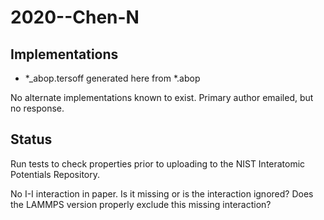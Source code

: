 # 2020--Chen-N

## Implementations

- *_abop.tersoff generated here from *.abop

No alternate implementations known to exist.  Primary author emailed, but no response.

## Status

Run tests to check properties prior to uploading to the NIST Interatomic Potentials Repository.

No I-I interaction in paper.  Is it missing or is the interaction ignored?  Does the LAMMPS version properly exclude this missing interaction?